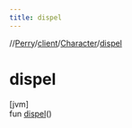 ```yaml
---
title: dispel
---
```

//[Perry](../../../index.html)/[client](../index.html)/[Character](index.html)/[dispel](dispel.html)



# dispel



[jvm]\
fun [dispel](dispel.html)()




